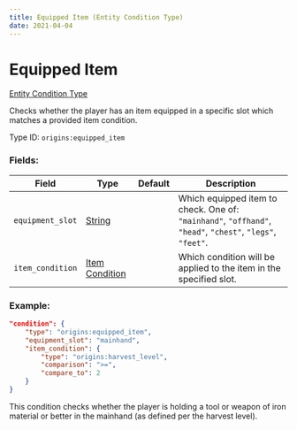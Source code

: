 ```yaml
---
title: Equipped Item (Entity Condition Type)
date: 2021-04-04
---
```


# Equipped Item

[Entity Condition Type](../entity_condition_types.md)

Checks whether the player has an item equipped in a specific slot which matches a provided item condition.

Type ID: `origins:equipped_item`

### Fields:

Field  | Type | Default | Description
-------|------|---------|-------------
`equipment_slot` | [String](../data_types/string.md) | |  Which equipped item to check. One of: `"mainhand"`, `"offhand"`, `"head"`, `"chest"`, `"legs"`, `"feet"`.
`item_condition` | [Item Condition](../item_conditions.md) | |  Which condition will be applied to the item in the specified slot.

### Example:

```json
"condition": {
    "type": "origins:equipped_item",
    "equipment_slot": "mainhand",
    "item_condition": {
        "type": "origins:harvest_level",
        "comparison": ">=",
        "compare_to": 2
    }
}
```

This condition checks whether the player is holding a tool or weapon of iron material or better in the mainhand (as defined per the harvest level).
